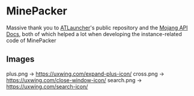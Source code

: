 # MinePacker

Massive thank you to [ATLauncher](https://atlauncher.com/)'s public repository and the [Mojang API Docs](https://mojang-api-docs.gapple.pw/authentication/msa), both of which helped a lot when developing the instance-related code of MinePacker 

## Images
plus.png -> https://uxwing.com/expand-plus-icon/
cross.png -> https://uxwing.com/close-window-icon/
search.png -> https://uxwing.com/search-icon/